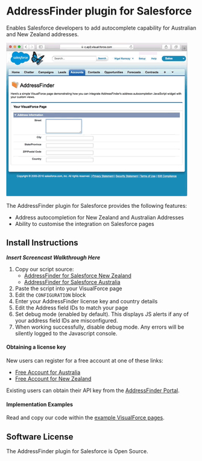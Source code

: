# AddressFinder plugin for Salesforce

Enables Salesforce developers to add autocomplete capability for Australian and New Zealand addresses. 

![Alt Text](assets/salesforce-au.gif)

The AddressFinder plugin for Salesforce provides the following features:
- Address autocompletion for New Zealand and Australian Addresses
- Ability to customise the integration on Salesforce pages

## Install Instructions

**_Insert Screencast Walkthrough Here_**

1. Copy our script source:
	- [AddressFinder for Salesforce New Zealand](source/addressfinder_salesforce_nz.js)
	- [AddressFinder for Salesforce Australia](source/addressfinder_salesforce_au.js)
2. Paste the script into your VisualForce page
3. Edit the `CONFIGURATION` block
  1. Enter your AddressFinder license key and country details
  2. Edit the Address field IDs to match your page
  3. Set debug mode (enabled by default).  This displays JS alerts if any of your address field IDs are misconfigured.  
  4. When working successfully, disable debug mode. Any errors will be silently logged to the Javascript console.

#### Obtaining a license key

New users can register for a free account at one of these links:
- [Free Account for Australia](https://portal.addressfinder.io/signup/au/free)
- [Free Account for New Zealand](https://portal.addressfinder.io/signup/nz/free)

Existing users can obtain their API key from the [AddressFinder Portal](https://portal.addressfinder.io).

#### Implementation Examples

Read and copy our code within the [example VisualForce pages](examples).

## Software License

The AddressFinder plugin for Salesforce is Open Source.
